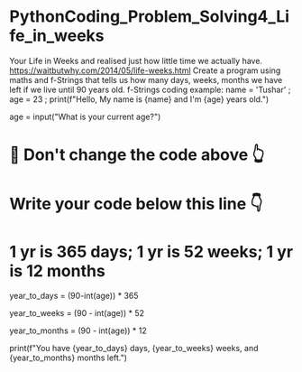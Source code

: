 # PythonCoding_Problem_Solving4_Life_in_weeks
Your Life in Weeks and realised just how little time we actually have.  https://waitbutwhy.com/2014/05/life-weeks.html  Create a program using maths and f-Strings that tells us how many days, weeks, months we have left if we live until 90 years old. f-Strings coding example: name = 'Tushar' ; age = 23 ;
print(f"Hello, My name is {name} and I'm {age} years old.")

age = input("What is your current age?")
# 🚨 Don't change the code above 👆

# Write your code below this line 👇
# 1 yr is 365 days; 1 yr is 52 weeks; 1 yr is 12 months

year_to_days = (90-int(age))  * 365

year_to_weeks = (90 - int(age)) * 52

year_to_months = (90 - int(age)) * 12

print(f"You have {year_to_days} days, {year_to_weeks} weeks, and {year_to_months} months left.")
